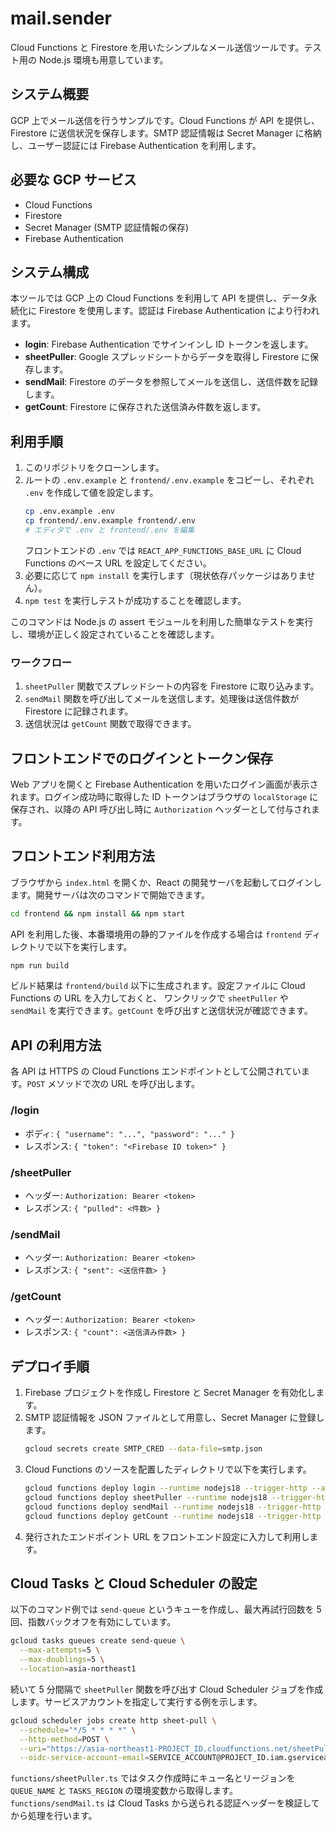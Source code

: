# mail.sender

Cloud Functions と Firestore を用いたシンプルなメール送信ツールです。テスト用の Node.js 環境も用意しています。

## システム概要
GCP 上でメール送信を行うサンプルです。Cloud Functions が API を提供し、Firestore に送信状況を保存します。SMTP 認証情報は Secret Manager に格納し、ユーザー認証には Firebase Authentication を利用します。

## 必要な GCP サービス
- Cloud Functions
- Firestore
- Secret Manager (SMTP 認証情報の保存)
- Firebase Authentication

## システム構成

本ツールでは GCP 上の Cloud Functions を利用して API を提供し、データ永続化に Firestore を使用します。認証は Firebase Authentication により行われます。

- **login**: Firebase Authentication でサインインし ID トークンを返します。
- **sheetPuller**: Google スプレッドシートからデータを取得し Firestore に保存します。
- **sendMail**: Firestore のデータを参照してメールを送信し、送信件数を記録します。
- **getCount**: Firestore に保存された送信済み件数を返します。

## 利用手順
1. このリポジトリをクローンします。
2. ルートの `.env.example` と `frontend/.env.example` をコピーし、それぞれ `.env` を作成して値を設定します。
   ```bash
   cp .env.example .env
   cp frontend/.env.example frontend/.env
   # エディタで .env と frontend/.env を編集
   ```
   フロントエンドの `.env` では `REACT_APP_FUNCTIONS_BASE_URL` に Cloud Functions のベース URL を設定してください。
3. 必要に応じて `npm install` を実行します（現状依存パッケージはありません）。
4. `npm test` を実行しテストが成功することを確認します。

このコマンドは Node.js の assert モジュールを利用した簡単なテストを実行し、環境が正しく設定されていることを確認します。

### ワークフロー
1. `sheetPuller` 関数でスプレッドシートの内容を Firestore に取り込みます。
2. `sendMail` 関数を呼び出してメールを送信します。処理後は送信件数が Firestore に記録されます。
3. 送信状況は `getCount` 関数で取得できます。

## フロントエンドでのログインとトークン保存
Web アプリを開くと Firebase Authentication を用いたログイン画面が表示されます。ログイン成功時に取得した ID トークンはブラウザの `localStorage` に保存され、以降の API 呼び出し時に `Authorization` ヘッダーとして付与されます。

## フロントエンド利用方法
ブラウザから `index.html` を開くか、React の開発サーバを起動してログインします。開発サーバは次のコマンドで開始できます。

```bash
cd frontend && npm install && npm start
```

API を利用した後、本番環境用の静的ファイルを作成する場合は `frontend` ディレクトリで以下を実行します。

```bash
npm run build
```

ビルド結果は `frontend/build` 以下に生成されます。設定ファイルに Cloud Functions の URL を入力しておくと、
ワンクリックで `sheetPuller` や `sendMail` を実行できます。`getCount` を呼び出すと送信状況が確認できます。

## API の利用方法
各 API は HTTPS の Cloud Functions エンドポイントとして公開されています。`POST` メソッドで次の URL を呼び出します。

### /login
- ボディ: `{ "username": "...", "password": "..." }`
- レスポンス: `{ "token": "<Firebase ID token>" }`

### /sheetPuller
- ヘッダー: `Authorization: Bearer <token>`
- レスポンス: `{ "pulled": <件数> }`

### /sendMail
- ヘッダー: `Authorization: Bearer <token>`
- レスポンス: `{ "sent": <送信件数> }`

### /getCount
- ヘッダー: `Authorization: Bearer <token>`
- レスポンス: `{ "count": <送信済み件数> }`

## デプロイ手順
1. Firebase プロジェクトを作成し Firestore と Secret Manager を有効化します。
2. SMTP 認証情報を JSON ファイルとして用意し、Secret Manager に登録します。
   ```bash
   gcloud secrets create SMTP_CRED --data-file=smtp.json
   ```
3. Cloud Functions のソースを配置したディレクトリで以下を実行します。
   ```bash
   gcloud functions deploy login --runtime nodejs18 --trigger-http --allow-unauthenticated
   gcloud functions deploy sheetPuller --runtime nodejs18 --trigger-http --allow-unauthenticated
   gcloud functions deploy sendMail --runtime nodejs18 --trigger-http --allow-unauthenticated
   gcloud functions deploy getCount --runtime nodejs18 --trigger-http --allow-unauthenticated
   ```
4. 発行されたエンドポイント URL をフロントエンド設定に入力して利用します。

## Cloud Tasks と Cloud Scheduler の設定

以下のコマンド例では `send-queue` というキューを作成し、最大再試行回数を 5 回、指数バックオフを有効にしています。
```bash
gcloud tasks queues create send-queue \
  --max-attempts=5 \
  --max-doublings=5 \
  --location=asia-northeast1
```

続いて 5 分間隔で `sheetPuller` 関数を呼び出す Cloud Scheduler ジョブを作成します。サービスアカウントを指定して実行する例を示します。
```bash
gcloud scheduler jobs create http sheet-pull \
  --schedule="*/5 * * * *" \
  --http-method=POST \
  --uri="https://asia-northeast1-PROJECT_ID.cloudfunctions.net/sheetPuller" \
  --oidc-service-account-email=SERVICE_ACCOUNT@PROJECT_ID.iam.gserviceaccount.com
```

`functions/sheetPuller.ts` ではタスク作成時にキュー名とリージョンを `QUEUE_NAME` と `TASKS_REGION` の環境変数から取得します。`functions/sendMail.ts` は Cloud Tasks から送られる認証ヘッダーを検証してから処理を行います。
